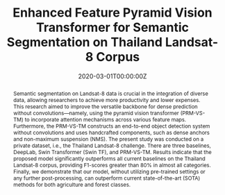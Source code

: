 ---
title: "Enhanced Feature Pyramid Vision Transformer for Semantic Segmentation on Thailand Landsat-8 Corpus"
authors:
- admin
- P. Rakwatin
- K. Intarat

date: "2020-03-01T00:00:00Z"
doi: ""

author_notes:
- ""
- ""
- ""
- ""
- ""
- ""
- ""
- ""

# Schedule page publish date (NOT publication's date).
publishDate: "2020-03-01T00:00:00Z"

# Publication type.
# Legend: 0 = Uncategorized; 1 = Conference paper; 2 = Journal article;
# 3 = Preprint / Working Paper; 4 = Report; 5 = Book; 6 = Book section;
# 7 = Thesis; 8 = Patent
publication_types: ["2"]

# Publication name and optional abbreviated publication name.
publication: In *Information*
publication_short: In *Information*

abstract: Semantic segmentation on Landsat-8 data is crucial in the integration of diverse data, allowing researchers to achieve more productivity and lower expenses. This research aimed to improve the versatile backbone for dense prediction without convolutions—namely, using the pyramid vision transformer (PRM-VS-TM) to incorporate attention mechanisms across various feature maps. Furthermore, the PRM-VS-TM constructs an end-to-end object detection system without convolutions and uses handcrafted components, such as dense anchors and non-maximum suspension (NMS). The present study was conducted on a private dataset, i.e., the Thailand Landsat-8 challenge. There are three baselines, DeepLab, Swin Transformer (Swin TF), and PRM-VS-TM. Results indicate that the proposed model significantly outperforms all current baselines on the Thailand Landsat-8 corpus, providing F1-scores greater than 80% in almost all categories. Finally, we demonstrate that our model, without utilizing pre-trained settings or any further post-processing, can outperform current state-of-the-art (SOTA) methods for both agriculture and forest classes.

# Summary. An optional shortened abstract.
summary: Semantic segmentation on Landsat-8 data is crucial in the integration of diverse data, allowing researchers to achieve more productivity and lower expenses. This research aimed to improve the versatile backbone for dense prediction without convolutions—namely, using the pyramid vision transformer (PRM-VS-TM) to incorporate attention mechanisms across various feature maps. Furthermore, the PRM-VS-TM constructs an end-to-end object detection system without convolutions and uses handcrafted components, such as dense anchors and non-maximum suspension (NMS). The present study was conducted on a private dataset, i.e., the Thailand Landsat-8 challenge. There are three baselines, DeepLab, Swin Transformer (Swin TF), and PRM-VS-TM. Results indicate that the proposed model significantly outperforms all current baselines on the Thailand Landsat-8 corpus, providing F1-scores greater than 80% in almost all categories. Finally, we demonstrate that our model, without utilizing pre-trained settings or any further post-processing, can outperform current state-of-the-art (SOTA) methods for both agriculture and forest classes.

tags:
- Mon-Maximum Suspension
- Transfer Learning
- Vision Transformer
- Remote Sensing
- Landsat-8
- Transformer

featured: false

links:
# - name: Videos
#   url: https://www.youtube.com/channel/UCNzeAAPyZaX4EDr720q5msg
# - name: ICML talk
#   url: https://www.facebook.com/watch/live/?v=355035025132741&ref=watch_permalink
# - name: IEEE Spectrum article
#   url: https://spectrum.ieee.org/tech-talk/computing/software/deepmind-teaches-ai-teamwork
# - name: ACM
#   url: https://dl.acm.org/doi/10.1007/978-3-031-51023-6_3
# - name: ArXiv
#   url: https://arxiv.org/pdf/2305.04743
url_pdf: https://www.mdpi.com/2078-2489/13/5/259
url_code: https://github.com/kaopanboonyuen/GeoAI-Landslides
url_dataset: ''
url_poster: ''
url_project: 'https://kaopanboonyuen.github.io/GeoAI-Landslides/'
url_slides: ''
url_source: ''
url_video: ''

# Featured image
# To use, add an image named `featured.jpg/png` to your page's folder. 
image:
  caption: ''
  focal_point: Center
  preview_only: false

# Associated Projects (optional).
#   Associate this publication with one or more of your projects.
#   Simply enter your project's folder or file name without extension.
#   E.g. `internal-project` references `content/project/internal-project/index.md`.
#   Otherwise, set `projects: []`.
projects: []

# Slides (optional).
#   Associate this publication with Markdown slides.
#   Simply enter your slide deck's filename without extension.
#   E.g. `slides: "example"` references `content/slides/example/index.md`.
#   Otherwise, set `slides: ""`.
slides: ""
---